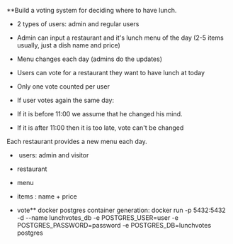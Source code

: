 
**Build a voting system for deciding where to have lunch.

-   2 types of users: admin and regular users

-   Admin can input a restaurant and it's lunch menu of the day (2-5 items usually, just a dish name and price)

-   Menu changes each day (admins do the updates)

-   Users can vote for a restaurant they want to have lunch at today

-   Only one vote counted per user

-   If user votes again the same day:


-   If it is before 11:00 we assume that he changed his mind.

-   If it is after 11:00 then it is too late, vote can't be changed


Each restaurant provides a new menu each day.





-    users: admin and visitor

-   restaurant 
    
-   menu 
    
-   items : name + price

-   vote**
docker postgres container generation:
docker run -p 5432:5432 -d --name lunchvotes_db -e POSTGRES_USER=user -e POSTGRES_PASSWORD=password -e POSTGRES_DB=lunchvotes postgres
